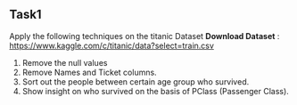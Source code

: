 ## Task1
Apply the following techniques on the titanic Dataset
**Download Dataset** : https://www.kaggle.com/c/titanic/data?select=train.csv
1. Remove the null values
2. Remove Names and Ticket columns.
3. Sort out the people between certain age group who survived.
4. Show insight on who survived on the basis of PClass (Passenger Class).

